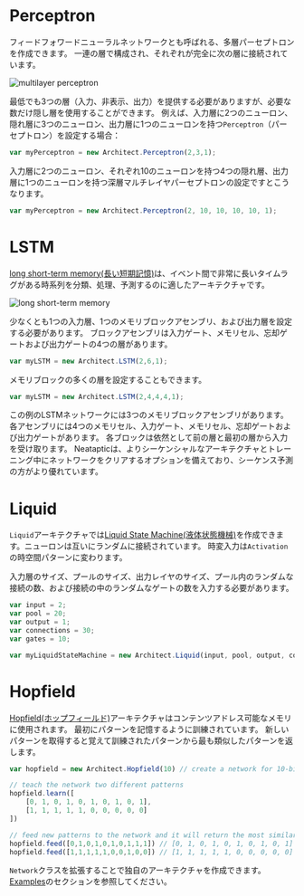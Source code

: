 Perceptron
==========

フィードフォワードニューラルネットワークとも呼ばれる、多層パーセプトロンを作成できます。 一連の層で構成され、それぞれが完全に次の層に接続されています。

![multilayer perceptron](http://www.codeproject.com/KB/dotnet/predictor/network.jpg "Multilayer Perceptron Architecture")

最低でも3つの層（入力、非表示、出力）を提供する必要がありますが、必要な数だけ隠し層を使用することができます。 例えば、入力層に2つのニューロン、隠れ層に3つのニューロン、出力層に1つのニューロンを持つ`Perceptron`（パーセプトロン）を設定する場合：

```javascript
var myPerceptron = new Architect.Perceptron(2,3,1);
```

入力層に2つのニューロン、それぞれ10のニューロンを持つ4つの隠れ層、出力層に1つのニューロンを持つ深層マルチレイヤパーセプトロンの設定ですとこうなります。

```javascript
var myPerceptron = new Architect.Perceptron(2, 10, 10, 10, 10, 1);
```
LSTM
====

[long short-term memory(長い短期記憶)](http://en.wikipedia.org/wiki/Long_short_term_memory)は、イベント間で非常に長いタイムラグがある時系列を分類、処理、予測するのに適したアーキテクチャです。

![long short-term memory](http://people.idsia.ch/~juergen/lstmcell4.jpg "Long Short-Term Memory Architecture")

少なくとも1つの入力層、1つのメモリブロックアセンブリ、および出力層を設定する必要があります。 ブロックアセンブリは入力ゲート、メモリセル、忘却ゲートおよび出力ゲートの4つの層があります。

```javascript
var myLSTM = new Architect.LSTM(2,6,1);
```

メモリブロックの多くの層を設定することもできます。

```javascript
var myLSTM = new Architect.LSTM(2,4,4,4,1);
```

この例のLSTMネットワークには3つのメモリブロックアセンブリがあります。 各アセンブリには4つのメモリセル、入力ゲート、メモリセル、忘却ゲートおよび出力ゲートがあります。 各ブロックは依然として前の層と最初の層から入力を受け取ります。 Neatapticは、よりシーケンシャルなアーキテクチャとトレーニング中にネットワークをクリアするオプションを備えており、シーケンス予測の方がより優れています。

Liquid
======


`Liquid`アーキテクチャでは[Liquid State Machine(液体状態機械)](http://en.wikipedia.org/wiki/Liquid_state_machine)を作成できます。ニューロンは互いにランダムに接続されています。 時変入力は`Activation`の時空間パターンに変わります。

入力層のサイズ、プールのサイズ、出力レイヤのサイズ、プール内のランダムな接続の数、および接続の中のランダムなゲートの数を入力する必要があります。

```javascript
var input = 2;
var pool = 20;
var output = 1;
var connections = 30;
var gates = 10;

var myLiquidStateMachine = new Architect.Liquid(input, pool, output, connections, gates);
```

Hopfield
========

[Hopfield(ホップフィールド)](https://ja.wikipedia.org/wiki/%E3%83%9B%E3%83%83%E3%83%97%E3%83%95%E3%82%A3%E3%83%BC%E3%83%AB%E3%83%89%E3%83%BB%E3%83%8D%E3%83%83%E3%83%88%E3%83%AF%E3%83%BC%E3%82%AF)アーキテクチャはコンテンツアドレス可能なメモリに使用されます。 最初にパターンを記憶するように訓練されています。 新しいパターンを取得すると覚えて訓練されたパターンから最も類似したパターンを返します。

```javascript
var hopfield = new Architect.Hopfield(10) // create a network for 10-bit patterns

// teach the network two different patterns
hopfield.learn([
	[0, 1, 0, 1, 0, 1, 0, 1, 0, 1],
	[1, 1, 1, 1, 1, 0, 0, 0, 0, 0]
])

// feed new patterns to the network and it will return the most similar to the ones it was trained to remember
hopfield.feed([0,1,0,1,0,1,0,1,1,1]) // [0, 1, 0, 1, 0, 1, 0, 1, 0, 1]
hopfield.feed([1,1,1,1,1,0,0,1,0,0]) // [1, 1, 1, 1, 1, 0, 0, 0, 0, 0]
```

`Network`クラスを拡張することで独自のアーキテクチャを作成できます。[Examples](http://github.com/cazala/synaptic#examples)のセクションを参照してください。
